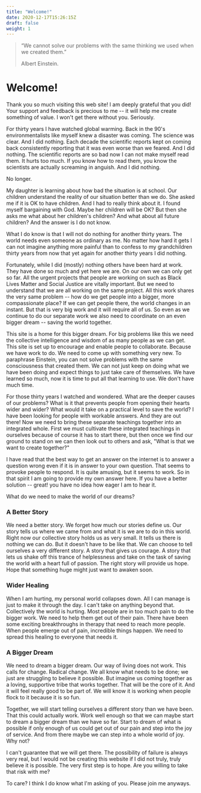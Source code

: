 ```yaml
---
title: "Welcome!"
date: 2020-12-17T15:26:15Z
draft: false
weight: 1
---
```

> “We cannot solve our problems with the same thinking we used when we created them.”
>
> Albert Einstein.

# Welcome!

Thank you so much visiting this web site! I am deeply grateful that you did! Your support and feedback is precious to me -- it will help me create something of value. I won't get there without you. Seriously.

For thirty years I have watched global warming. Back in the 90's environmentalists like myself knew a disaster was coming. The science was clear. And I did nothing. Each decade the scientific reports kept on coming back consistently reporting that it was even worse than we feared. And I did nothing. The scientific reports are so bad now I can not make myself read them. It hurts too much. If you know how to read them, you know the scientists are actually screaming in anguish. And I did nothing.

No longer.

My daughter is learning about how bad the situation is at school. Our children understand the reality of our situation better than we do. She asked me if it is OK to have children. And I had to really think about it. I found myself bargaining with God. Maybe her children will be OK? But then she asks me what about her children's children? And what about all future children? And the answer is I do not know.

What I do know is that I will not do nothing for another thirty years. The world needs even someone as ordinary as me. No matter how hard it gets I can not imagine anything more painful than to confess to my grandchildren thirty years from now that yet again for another thirty years I did nothing.

Fortunately, while I did (mostly) nothing others have been hard at work. They have done so much and yet here we are. On our own we can only get so far. All the urgent projects that people are working on such as Black Lives Matter and Social Justice are vitally important. But we need to understand that we are all working on the same project. All this work shares the very same problem -- how do we get people into a bigger, more compassionate place? If we can get people there, the world changes in an instant. But that is very big work and it will require all of us. So even as we continue to do our separate work we also need to coordinate on an even bigger dream -- saving the world together.  

This site is a home for this bigger dream. For big problems like this we need the collective intelligence and wisdom of as many people as we can get. This site is set up to encourage and enable people to collaborate. Because we have work to do. We need to come up with something very new. To paraphrase Einstein, you can not solve problems with the same consciousness that created them. We can not just keep on doing what we have been doing and expect things to just take care of themselves. We have learned so much, now it is time to put all that learning to use. We don't have much time.

For those thirty years I watched and wondered. What are the deeper causes of our problems? What is it that prevents people from opening their hearts wider and wider? What would it take on a practical level to save the world? I have been looking for people with workable answers. And they are out there! Now we need to bring these separate teachings together into an integrated whole. First we must cultivate these integrated teachings in ourselves because of course it has to start there, but then once we find our ground to stand on we can then look out to others and ask, "What is that we want to create together?"

I have read that the best way to get an answer on the internet is to answer a question wrong even if it is in answer to your own question. That seems to provoke people to respond. It is quite amusing, but it seems to work. So in that spirit I am going to provide my own answer here. If you have a better solution -- great! you have no idea how eager I am to hear it.

What do we need to make the world of our dreams?

### A Better Story

We need a better story. We forget how much our stories define us. Our story tells us where we came from and what it is we are to do in this world. Right now our collective story holds us as very small. It tells us there is nothing we can do. But it doesn't have to be like that. We can choose to tell ourselves a very different story. A story that gives us courage. A story that lets us shake off this trance of helplessness and take on the task of saving the world with a heart full of passion. The right story will provide us hope. Hope that something huge might just want to awaken soon.

### Wider Healing

When I am hurting, my personal world collapses down. All I can manage is just to make it through the day. I can't take on anything beyond that. Collectively the world is hurting. Most people are in too much pain to do the bigger work. We need to help them get out of their pain. There have been some exciting breakthroughs in therapy that need to reach more people. When people emerge out of pain, incredible things happen. We need to spread this healing to everyone that needs it.

### A Bigger Dream

We need to dream a bigger dream. Our way of living does not work. This calls for change. Radical change. We all know what needs to be done; we just are struggling to believe it possible. But imagine us coming together as a loving, supportive tribe that works together. That will be the core of it. And it will feel really good to be part of. We will know it is working when people flock to it because it is so fun.

Together, we will start telling ourselves a different story than we have been. That this could actually work. Work well enough so that we can maybe start to dream a bigger dream than we have so far. Start to dream of what is possible if only enough of us could get out of our pain and step into the joy of service. And from there maybe we can step into a whole world of joy. Why not?

I can't guarantee that we will get there. The possibility of failure is always very real, but I would not be creating this website if I did not truly, truly believe it is possible. The very first step is to hope. Are you willing to take that risk with me?

To care? I think I do know what I'm asking of you. Please join me anyways.
